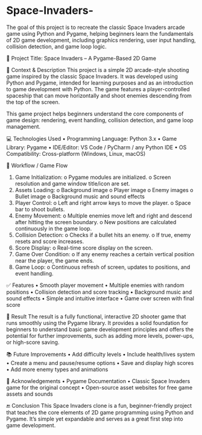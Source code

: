 # Space-Invaders-
The goal of this project is to recreate the classic Space Invaders arcade game using Python and Pygame, helping beginners learn the fundamentals of 2D game development, including graphics rendering, user input handling, collision detection, and game loop logic.



📌 Project Title:
Space Invaders – A Pygame-Based 2D Game

📝 Context & Description
This project is a simple 2D arcade-style shooting game inspired by the classic Space Invaders. It was developed using Python and Pygame, intended for learning purposes and as an introduction to game development with Python. The game features a player-controlled spaceship that can move horizontally and shoot enemies descending from the top of the screen.

This game project helps beginners understand the core components of game design: rendering, event handling, collision detection, and game loop management.

💻 Technologies Used
•	Programming Language: Python 3.x
•	Game Library: Pygame
•	IDE/Editor: VS Code / PyCharm / any Python IDE
•	OS Compatibility: Cross-platform (Windows, Linux, macOS)



🔁 Workflow / Game Flow
1.	Game Initialization:
  o	Pygame modules are initialized.
  o	Screen resolution and game window title/icon are set.
2.	Assets Loading:
  o	Background image
  o	Player image
  o	Enemy images
  o	Bullet image
  o	Background music and sound effects
3.	Player Control:
  o	Left and right arrow keys to move the player.
  o	Space bar to shoot bullets.
4.	Enemy Movement:
  o	Multiple enemies move left and right and descend after hitting the screen boundary.
  o	New positions are calculated continuously in the game loop.
5.	Collision Detection:
  o	Checks if a bullet hits an enemy.
  o	If true, enemy resets and score increases.
6.	Score Display:
  o	Real-time score display on the screen.
7.	Game Over Condition:
  o	If any enemy reaches a certain vertical position near the player, the game ends.
8.	Game Loop:
  o	Continuous refresh of screen, updates to positions, and event handling.





✅ Features
•	Smooth player movement
•	Multiple enemies with random positions
•	Collision detection and score tracking
•	Background music and sound effects
•	Simple and intuitive interface
•	Game over screen with final score




🎯 Result
The result is a fully functional, interactive 2D shooter game that runs smoothly using the Pygame library. It provides a solid foundation for beginners to understand basic game development principles and offers the potential for further improvements, such as adding more levels, power-ups, or high-score saving.



📚 Future Improvements
•	Add difficulty levels
•	Include health/lives system
•	Create a menu and pause/resume options
•	Save and display high scores
•	Add more enemy types and animations






🙏 Acknowledgements
•	Pygame Documentation
•	Classic Space Invaders game for the original concept
•	Open-source asset websites for free game assets and sounds





🔚 Conclusion
This Space Invaders clone is a fun, beginner-friendly project that teaches the core elements of 2D game programming using Python and Pygame. It’s simple yet expandable and serves as a great first step into game development.




